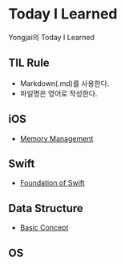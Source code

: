 # Today I Learned
Yongjai의 Today I Learned

## TIL Rule
* Markdown(.md)를 사용한다.
* 파일명은 영어로 작성한다.

## iOS
* [Memory Management](https://github.com/Yongjai/TIL/blob/master/iOS/MemoryManagement.md/)

## Swift
* [Foundation of Swift](https://github.com/Yongjai/TIL/blob/master/Swift/FoundationOfSwift.md/) 

## Data Structure
* [Basic Concept](https://github.com/Yongjai/TIL/blob/master/DataStructure/BasicConcept.md/) 

## OS